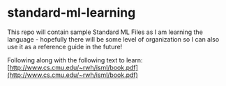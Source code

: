 # standard-ml-learning

This repo will contain sample Standard ML Files as I am learning the language - hopefully there will be some level of organization so I can
also use it as a reference guide in the future!

Following along with the following text to learn: [http://www.cs.cmu.edu/~rwh/isml/book.pdf](http://www.cs.cmu.edu/~rwh/isml/book.pdf)
